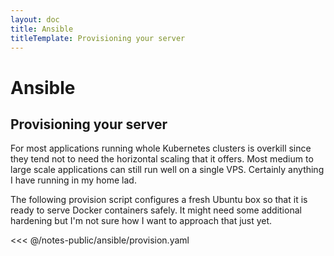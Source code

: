 ```yaml
---
layout: doc
title: Ansible
titleTemplate: Provisioning your server
---
```


# Ansible

## Provisioning your server

For most applications running whole Kubernetes clusters is overkill since they tend not to need the horizontal scaling that it offers. Most medium to large scale applications can still run well on a single VPS. Certainly anything I have running in my home lad.

The following provision script configures a fresh Ubuntu box so that it is ready to serve Docker containers safely. It might need some additional hardening but I'm not sure how I want to approach that just yet.

<<< @/notes-public/ansible/provision.yaml
